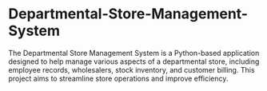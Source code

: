 # Departmental-Store-Management-System
The Departmental Store Management System is a Python-based application designed to help manage various aspects of a departmental store, including employee records, wholesalers, stock inventory, and customer billing. This project aims to streamline store operations and improve efficiency.
